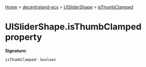 [Home](./index) &gt; [decentraland-ecs](./decentraland-ecs.md) &gt; [UISliderShape](./decentraland-ecs.uislidershape.md) &gt; [isThumbClamped](./decentraland-ecs.uislidershape.isthumbclamped.md)

# UISliderShape.isThumbClamped property


**Signature:**
```javascript
isThumbClamped: boolean
```
